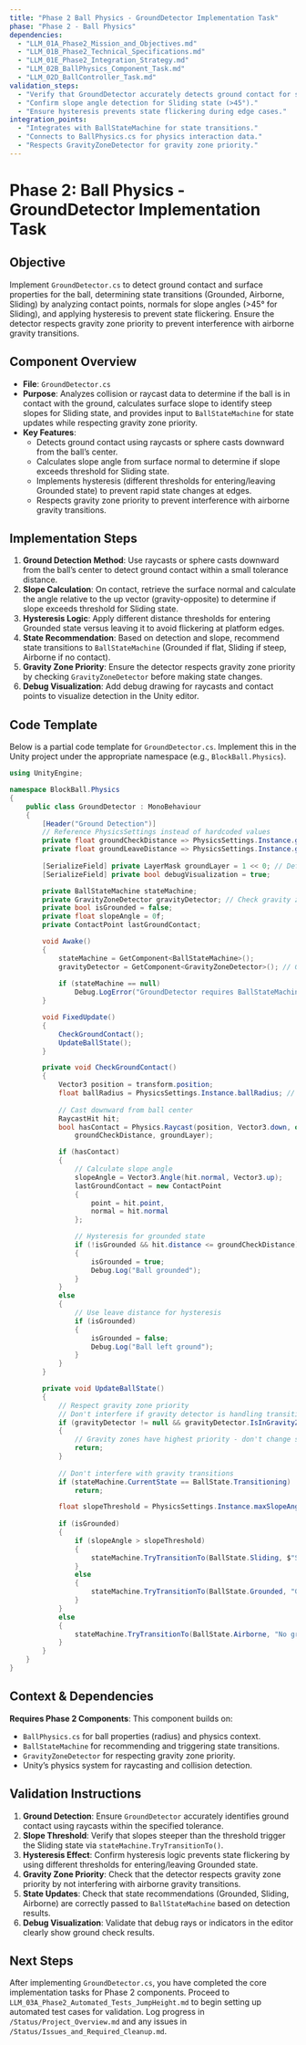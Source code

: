 ```yaml
---
title: "Phase 2 Ball Physics - GroundDetector Implementation Task"
phase: "Phase 2 - Ball Physics"
dependencies:
  - "LLM_01A_Phase2_Mission_and_Objectives.md"
  - "LLM_01B_Phase2_Technical_Specifications.md"
  - "LLM_01E_Phase2_Integration_Strategy.md"
  - "LLM_02B_BallPhysics_Component_Task.md"
  - "LLM_02D_BallController_Task.md"
validation_steps:
  - "Verify that GroundDetector accurately detects ground contact for state determination."
  - "Confirm slope angle detection for Sliding state (>45°)."
  - "Ensure hysteresis prevents state flickering during edge cases."
integration_points:
  - "Integrates with BallStateMachine for state transitions."
  - "Connects to BallPhysics.cs for physics interaction data."
  - "Respects GravityZoneDetector for gravity zone priority."
---
```


# Phase 2: Ball Physics - GroundDetector Implementation Task

## Objective
Implement `GroundDetector.cs` to detect ground contact and surface properties for the ball, determining state transitions (Grounded, Airborne, Sliding) by analyzing contact points, normals for slope angles (>45° for Sliding), and applying hysteresis to prevent state flickering. Ensure the detector respects gravity zone priority to prevent interference with airborne gravity transitions.

## Component Overview
- **File**: `GroundDetector.cs`
- **Purpose**: Analyzes collision or raycast data to determine if the ball is in contact with the ground, calculates surface slope to identify steep slopes for Sliding state, and provides input to `BallStateMachine` for state updates while respecting gravity zone priority.
- **Key Features**:
  - Detects ground contact using raycasts or sphere casts downward from the ball’s center.
  - Calculates slope angle from surface normal to determine if slope exceeds threshold for Sliding state.
  - Implements hysteresis (different thresholds for entering/leaving Grounded state) to prevent rapid state changes at edges.
  - Respects gravity zone priority to prevent interference with airborne gravity transitions.

## Implementation Steps
1. **Ground Detection Method**: Use raycasts or sphere casts downward from the ball’s center to detect ground contact within a small tolerance distance.
2. **Slope Calculation**: On contact, retrieve the surface normal and calculate the angle relative to the up vector (gravity-opposite) to determine if slope exceeds threshold for Sliding state.
3. **Hysteresis Logic**: Apply different distance thresholds for entering Grounded state versus leaving it to avoid flickering at platform edges.
4. **State Recommendation**: Based on detection and slope, recommend state transitions to `BallStateMachine` (Grounded if flat, Sliding if steep, Airborne if no contact).
5. **Gravity Zone Priority**: Ensure the detector respects gravity zone priority by checking `GravityZoneDetector` before making state changes.
6. **Debug Visualization**: Add debug drawing for raycasts and contact points to visualize detection in the Unity editor.

## Code Template
Below is a partial code template for `GroundDetector.cs`. Implement this in the Unity project under the appropriate namespace (e.g., `BlockBall.Physics`).

```csharp
using UnityEngine;

namespace BlockBall.Physics
{
    public class GroundDetector : MonoBehaviour
    {
        [Header("Ground Detection")]
        // Reference PhysicsSettings instead of hardcoded values
        private float groundCheckDistance => PhysicsSettings.Instance.groundCheckDistance;
        private float groundLeaveDistance => PhysicsSettings.Instance.groundLeaveDistance;
        
        [SerializeField] private LayerMask groundLayer = 1 << 0; // Default layer
        [SerializeField] private bool debugVisualization = true;

        private BallStateMachine stateMachine;
        private GravityZoneDetector gravityDetector; // Check gravity zone priority
        private bool isGrounded = false;
        private float slopeAngle = 0f;
        private ContactPoint lastGroundContact;

        void Awake()
        {
            stateMachine = GetComponent<BallStateMachine>();
            gravityDetector = GetComponent<GravityZoneDetector>(); // Get gravity detector
            
            if (stateMachine == null)
                Debug.LogError("GroundDetector requires BallStateMachine component");
        }

        void FixedUpdate()
        {
            CheckGroundContact();
            UpdateBallState();
        }

        private void CheckGroundContact()
        {
            Vector3 position = transform.position;
            float ballRadius = PhysicsSettings.Instance.ballRadius; // Use PhysicsSettings
            
            // Cast downward from ball center
            RaycastHit hit;
            bool hasContact = Physics.Raycast(position, Vector3.down, out hit, 
                groundCheckDistance, groundLayer);

            if (hasContact)
            {
                // Calculate slope angle
                slopeAngle = Vector3.Angle(hit.normal, Vector3.up);
                lastGroundContact = new ContactPoint
                {
                    point = hit.point,
                    normal = hit.normal
                };

                // Hysteresis for grounded state
                if (!isGrounded && hit.distance <= groundCheckDistance)
                {
                    isGrounded = true;
                    Debug.Log("Ball grounded");
                }
            }
            else
            {
                // Use leave distance for hysteresis
                if (isGrounded)
                {
                    isGrounded = false;
                    Debug.Log("Ball left ground");
                }
            }
        }

        private void UpdateBallState()
        {
            // Respect gravity zone priority
            // Don't interfere if gravity detector is handling transitions
            if (gravityDetector != null && gravityDetector.IsInGravityZone)
            {
                // Gravity zones have highest priority - don't change states
                return;
            }
            
            // Don't interfere with gravity transitions
            if (stateMachine.CurrentState == BallState.Transitioning)
                return;

            float slopeThreshold = PhysicsSettings.Instance.maxSlopeAngle; // Use PhysicsSettings
            
            if (isGrounded)
            {
                if (slopeAngle > slopeThreshold)
                {
                    stateMachine.TryTransitionTo(BallState.Sliding, $"Steep slope: {slopeAngle:F1}°");
                }
                else
                {
                    stateMachine.TryTransitionTo(BallState.Grounded, "Ground contact");
                }
            }
            else
            {
                stateMachine.TryTransitionTo(BallState.Airborne, "No ground contact");
            }
        }
    }
}
```

## Context & Dependencies
**Requires Phase 2 Components**: This component builds on:
- `BallPhysics.cs` for ball properties (radius) and physics context.
- `BallStateMachine` for recommending and triggering state transitions.
- `GravityZoneDetector` for respecting gravity zone priority.
- Unity’s physics system for raycasting and collision detection.

## Validation Instructions
1. **Ground Detection**: Ensure `GroundDetector` accurately identifies ground contact using raycasts within the specified tolerance.
2. **Slope Threshold**: Verify that slopes steeper than the threshold trigger the Sliding state via `stateMachine.TryTransitionTo()`.
3. **Hysteresis Effect**: Confirm hysteresis logic prevents state flickering by using different thresholds for entering/leaving Grounded state.
4. **Gravity Zone Priority**: Check that the detector respects gravity zone priority by not interfering with airborne gravity transitions.
5. **State Updates**: Check that state recommendations (Grounded, Sliding, Airborne) are correctly passed to `BallStateMachine` based on detection results.
6. **Debug Visualization**: Validate that debug rays or indicators in the editor clearly show ground check results.

## Next Steps
After implementing `GroundDetector.cs`, you have completed the core implementation tasks for Phase 2 components. Proceed to `LLM_03A_Phase2_Automated_Tests_JumpHeight.md` to begin setting up automated test cases for validation. Log progress in `/Status/Project_Overview.md` and any issues in `/Status/Issues_and_Required_Cleanup.md`.
